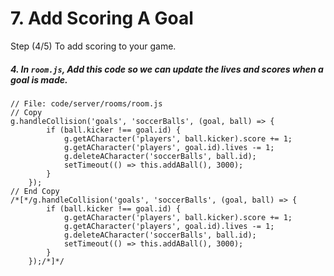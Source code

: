 # 7. Add Scoring A Goal

Step (4/5) To add scoring to your game. 

##### 4. In `room.js`, Add this code so we can update the lives and scores when a goal is made.

```
// File: code/server/rooms/room.js
// Copy
g.handleCollision('goals', 'soccerBalls', (goal, ball) => {
		if (ball.kicker !== goal.id) {
			g.getACharacter('players', ball.kicker).score += 1;
			g.getACharacter('players', goal.id).lives -= 1;
			g.deleteACharacter('soccerBalls', ball.id);
			setTimeout(() => this.addABall(), 3000);
		}
	});
// End Copy
/*[*/g.handleCollision('goals', 'soccerBalls', (goal, ball) => {
		if (ball.kicker !== goal.id) {
			g.getACharacter('players', ball.kicker).score += 1;
			g.getACharacter('players', goal.id).lives -= 1;
			g.deleteACharacter('soccerBalls', ball.id);
			setTimeout(() => this.addABall(), 3000);
		}
	});/*]*/
```
